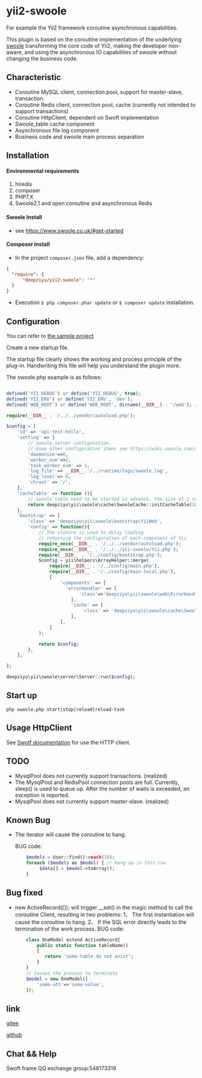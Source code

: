 # yii2-swoole

For example the Yii2 framework coroutine asynchronous capabilities.

This plugin is based on the  coroutine implementation of the underlying [swoole](https://github.com/swoole/swoole-src)
 transforming the core code of Yii2, making the developer non-aware, and using the asynchronous IO capabilities of swoole without changing the business code.

## Characteristic

- Coroutine MySQL client, connection pool, support for master-slave, transaction.
- Coroutine Redis client, connection pool, cache (currently not intended to support transactions)
- Coroutine HttpClient, dependent on Swoft implementation
- Swoole_table cache component
- Asynchronous file log component
- Business code and swoole main process separation


## Installation

#### Environmental requirements

1. hiredis
2. composer
3. PHP7.X
4. Swoole2.1 and open coroutine and asynchronous Redis

#### Swoole Install

- see https://www.swoole.co.uk/#get-started

#### Composer install

- In the project `composer.json` file, add a dependency:

```json
{
  "require": {
      "deepziyu/yii2-swoole": "*"
  }
}
```

- Execution `$ php composer.phar update` or `$ composer update` installation.



## Configuration

You can refer to  [the sample project](https://gitee.com/lizhenju/yii2-swoole-demo)

Create a new startup file.

The startup file clearly shows the working and process principle of the plug-in. Handwriting this file will help you understand the plugin more.

The swoole.php example is as follows:

```php

defined('YII_DEBUG') or define('YII_DEBUG', true);
defined('YII_ENV') or define('YII_ENV', 'dev');
defined('WEB_ROOT') or define('WEB_ROOT', dirname(__DIR__) . '/web'); //web目录的路径，用户访问的静态文件都放这里

require(__DIR__ . '/../../vendor/autoload.php');

$config = [
    'id' => 'api-test-hello',
    'setting' => [
        // swoole_server configuration. 
        // @see other configuration items see https://wiki.swoole.com/wiki/page/274.html
        'daemonize'=>0,
        'worker_num'=>2,
        'task_worker_num' => 1,
        'log_file' => __DIR__.'/../runtime/logs/swoole.log',
        'log_level'=> 0,
        'chroot' => '/',
    ],
    'cacheTable' => function (){
        // swoole_table need to be started in advance, the size of 2 returns
        return deepziyu\yii\swoole\cache\SwooleCache::initCacheTable(1024);
    },
    'bootstrap' => [
        'class' => 'deepziyu\yii\swoole\bootstrap\YiiWeb',
        'config' => function(){
            // The closure is used to delay loading
            // returning the configuration of each component of Yii            
            require_once(__DIR__ . '/../../vendor/autoload.php');
            require_once(__DIR__ . '/../../yii-swoole/Yii.php');
            require(__DIR__ . '/../config/bootstrap.php');
            $config = yii\helpers\ArrayHelper::merge(
                require(__DIR__ . '/../config/main.php'),
                require(__DIR__ . '/../config/main-local.php'),
                [
                    'components' => [
                      'errorHandler' => [
                           'class'=>'deepziyu\yii\swoole\web\ErrorHandler'
                        ],
                        'cache' => [
                            'class' => 'deepziyu\yii\swoole\cache\SwooleCache',
                        ],
                    ],
                ]
            );

            return $config;
        },
    ],

];

deepziyu\yii\swoole\server\Server::run($config);

```

## Start up

```
php swoole.php start|stop|reload|reload-task
```

## Usage HttpClient 

See [Swotf documentation](https://doc.swoft.org/http.html) for use the HTTP client.

## TODO

- MysqlPool does not currently support transactions. (realized)
- The MysqlPool and RedisPool connection pools are full. Currently, sleep() is used to queue up. After the number of waits is exceeded, an exception is reported.
- MysqlPool does not currently support master-slave. (realized)

## Known Bug

- The iterator will cause the coroutine to hang.

  BUG code:
  ```php
      $models = User::find()->each(10);
      foreach ($models as $model) { // Hang up in this row
           $data[] = $model->toArray();
      }
  ```

## Bug fixed

- new ActiveRecord([]); will trigger __set() in the magic method to call the coroutine Client, resulting in two problems:
  1、  The first instantiation will cause the coroutine to hang.
  2、 If the SQL error directly leads to the termination of the work process.
  BUG code:
  ```php
      class OneModel extend ActiveRecord{
          public static function tableName()
          {
             return 'some-table do not exist';
          }
      }
      // Causes the process to terminate
      $model = new OneModel([
          'some-att'=>'some-value',
      ]);
  ```

## link

[gitee](https://gitee.com/lizhenju/yii2-swoole)

[github](https://github.com/deepziyu/yii2-swoole)

## Chat && Help

Swoft frame QQ exchange group:548173319
